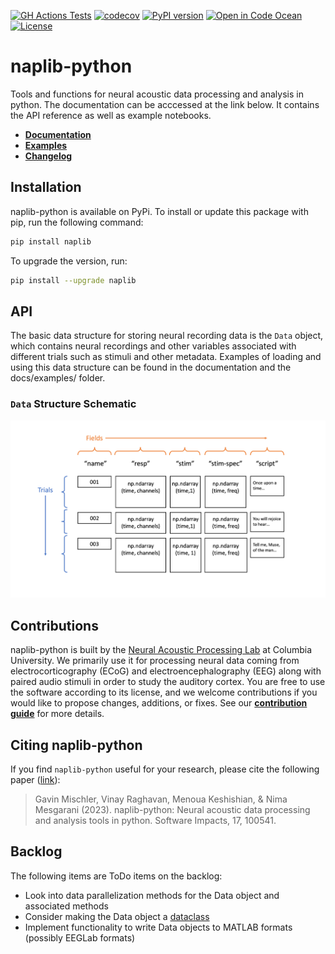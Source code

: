 [![GH Actions Tests](https://github.com/naplab/naplib-python/actions/workflows/python-package.yml/badge.svg)](https://github.com/naplab/naplib-python/actions)
[![codecov](https://codecov.io/gh/naplab/naplib-python/branch/main/graph/badge.svg)](https://codecov.io/gh/naplab/naplib-python)
[![PyPI version](https://badge.fury.io/py/naplib.svg)](https://badge.fury.io/py/naplib)
[![Open in Code Ocean](https://codeocean.com/codeocean-assets/badge/open-in-code-ocean.svg)](https://codeocean.com/capsule/6656601/tree)
[![License](https://img.shields.io/github/license/naplab/naplib-python)](https://opensource.org/licenses/MIT)

# naplib-python
Tools and functions for neural acoustic data processing and analysis in python. The documentation can be acccessed at the link below. It contains the API reference as well as example notebooks.

- [**Documentation**](https://naplib-python.readthedocs.io/en/latest/index.html)
- [**Examples**](https://naplib-python.readthedocs.io/en/latest/auto_examples/index.html)
- [**Changelog**](https://naplib-python.readthedocs.io/en/latest/changelog.html)

## Installation

naplib-python is available on PyPi. To install or update this package with pip, run the following command:

```bash
pip install naplib
```

To upgrade the version, run:

```bash
pip install --upgrade naplib
```

## API

The basic data structure for storing neural recording data is the ``Data`` object, which contains neural recordings and other variables associated with different trials such as stimuli and other metadata. Examples of loading and using this data structure can be found in the documentation and the docs/examples/ folder.

### ``Data`` Structure Schematic

<p align="center">
  <img width=650 src="docs/figures/naplib-python-data-figure.png" />
</p>

## Contributions

naplib-python is built by the [Neural Acoustic Processing Lab](http://naplab.ee.columbia.edu/) at Columbia University. We primarily use it for processing neural data coming from electrocorticography (ECoG) and electroencephalography (EEG) along with paired audio stimuli in order to study the auditory cortex. You are free to use the software according to its license, and we welcome contributions if you would like to propose changes, additions, or fixes. See our [**contribution guide**](https://naplib-python.readthedocs.io/en/latest/contributing.html) for more details.

## Citing naplib-python

If you find ``naplib-python`` useful for your research, please cite the following paper ([link](https://doi.org/10.1016/j.simpa.2023.100541)):

> Gavin Mischler, Vinay Raghavan, Menoua Keshishian, & Nima Mesgarani (2023). naplib-python: Neural acoustic data processing and analysis tools in python. Software Impacts, 17, 100541.

## Backlog

The following items are ToDo items on the backlog:

- Look into data parallelization methods for the Data object and associated methods
- Consider making the Data object a [dataclass](https://docs.python.org/3/library/dataclasses.html)
- Implement functionality to write Data objects to MATLAB formats (possibly EEGLab formats)
